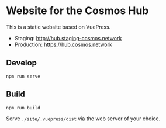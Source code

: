 # Website for the Cosmos Hub

This is a static website based on VuePress.

* Staging: http://hub.staging-cosmos.network
* Production: https://hub.cosmos.network

## Develop
```
npm run serve
```

## Build
```
npm run build
```

Serve `./site/.vuepress/dist` via the web server of your choice.
